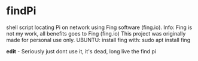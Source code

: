 # findPi
shell script locating Pi on network using Fing software (fing.io).
Info: Fing is not my work, all benefits goes to Fing (fing.io)
This project was originally made for personal use only. 
UBUNTU: install fing with: sudo apt install fing


**edit** - Seriously just dont use it, it's dead, long live the find pi

